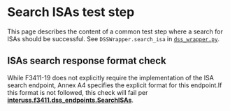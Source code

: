# Search ISAs test step

This page describes the content of a common test step where a search for ISAs should be successful.
See `DSSWrapper.search_isa` in [`dss_wrapper.py`](../../../dss_wrapper.py).

## ISAs search response format check

While F3411-19 does not explicitly require the implementation of the ISA search endpoint, Annex A4 specifies the explicit format for this endpoint.If this format is not followed, this check will fail per **[interuss.f3411.dss_endpoints.SearchISAs](../../../../../../requirements/interuss/f3411/dss_endpoints.md)**.
